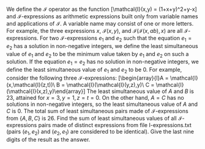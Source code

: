 We define the $\mathcal{I}$ operator as the function
\[\mathcal{I}(x,y) = (1+x+y)^2+y-x\]
and $\mathcal{I}$-expressions as arithmetic expressions built only from variable names and applications of $\mathcal{I}$. A variable name may consist of one or more letters. For example, the three expressions $x$, $\mathcal{I}(x,y)$, and $\mathcal{I}(\mathcal{I}(x,ab),x)$ are all $\mathcal{I}$-expressions.
For two $\mathcal{I}$-expressions $e_1$ and $e_2$ such that the equation $e_1=e_2$ has a solution in non-negative integers, we define the least simultaneous value of $e_1$ and $e_2$ to be the minimum value taken by $e_1$ and $e_2$ on such a solution. If the equation $e_1=e_2$ has no solution in non-negative integers, we define the least simultaneous value of $e_1$ and $e_2$ to be $0$. For example, consider the following three $\mathcal{I}$-expressions:
\[\begin{array}{l}A = \mathcal{I}(x,\mathcal{I}(z,t))\\
B = \mathcal{I}(\mathcal{I}(y,z),y)\\
C = \mathcal{I}(\mathcal{I}(x,z),y)\end{array}\]
The least simultaneous value of $A$ and $B$ is $23$, attained for $x=3,y=1,z=t=0$. On the other hand, $A=C$ has no solutions in non-negative integers, so the least simultaneous value of $A$ and $C$ is $0$. The total sum of least simultaneous pairs made of $\mathcal{I}$-expressions from $\{A,B,C\}$ is $26$.
Find the sum of least simultaneous values of all $\mathcal{I}$-expressions pairs made of distinct expressions from file I-expressions.txt (pairs $(e_1,e_2)$ and $(e_2,e_1)$ are considered to be identical). Give the last nine digits of the result as the answer.